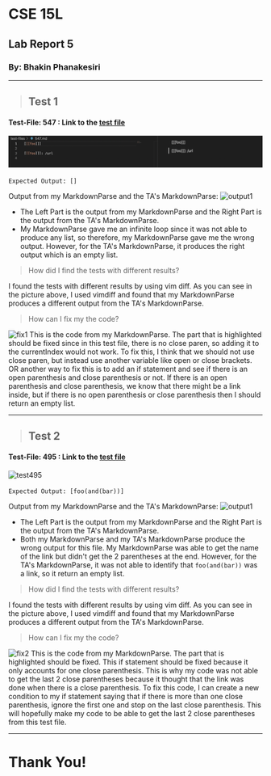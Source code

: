 # CSE 15L
## Lab Report 5
### By: Bhakin Phanakesiri 
---
> ## Test 1 

#### Test-File: 547 : Link to the [test file](https://github.com/nidhidhamnani/markdown-parser/blob/main/test-files/547.md) 


![test547](NewOutput1.png)

```Expected Output: [] ```

Output from my MarkdownParse and the TA's MarkdownParse: 
![output1](output1.png)
- The Left Part is the output from my MarkdownParse and the Right Part is the output from the TA's MarkdownParse. 
- My MarkdownParse gave me an infinite loop since it was not able to produce any list, so therefore, my MarkdownParse gave me the wrong output. However, for the TA's MarkdownParse, it produces the right output which is an empty list.



> How did I find the tests with different results? 

I found the tests with different results by using vim diff. As you can see in the picture above, I used vimdiff and found that my MarkdownParse produces a different output from the TA's MarkdownParse.  

>How can I fix my the code? 

![fix1](FixCode1.png)
This is the code from my MarkdownParse. The part that is highlighted should be fixed since in this test file, there is no close paren, so adding it to the currentIndex would not work. To fix this, I think that we should not use close paren, but instead use another variable like open or close brackets. OR another way to fix this is to add an if statement and see if there is an open parenthesis and close parenthesis or not. If there is an open parenthesis and close parenthesis, we know that there might be a link inside, but if there is no open parenthesis or close parenthesis then I should return an empty list.

---
> ## Test 2

#### Test-File: 495 : Link to the [test file](https://github.com/nidhidhamnani/markdown-parser/blob/main/test-files/495.md) 

![test495](Test495.png)

```Expected Output: [foo(and(bar))]```

Output from my MarkdownParse and the TA's MarkdownParse: 
![output1](output2.png)
- The Left Part is the output from my MarkdownParse and the Right Part is the output from the TA's MarkdownParse. 
- Both my MarkdownParse and my TA's MarkdownParse produce the wrong output for this file. My MarkdownParse was able to get the name of the link but didn't get the 2 parentheses at the end. However, for the TA's MarkdownParse, it was not able to identify that ```foo(and(bar))``` was a link, so it return an empty list. 

> How did I find the tests with different results? 

I found the tests with different results by using vim diff. As you can see in the picture above, I used vimdiff and found that my MarkdownParse produces a different output from the TA's MarkdownParse.  

>How can I fix my the code? 

![fix2](FixCode2.png)
This is the code from my MarkdownParse. The part that is highlighted should be fixed. This if statement should be fixed because it only accounts for one close parenthesis. This is why my code was not able to get the last 2 close parentheses because it thought that the link was done when there is a close parenthesis. To fix this code, I can create a new condition to my if statement saying that if there is more than one close parenthesis, ignore the first one and stop on the last close parenthesis. This will hopefully make my code to be able to get the last 2 close parentheses from this test file.

---
# Thank You!